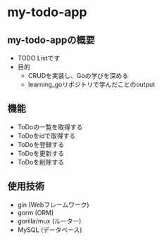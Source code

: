 # my-todo-app

## my-todo-appの概要
- TODO Listです
- 目的
  - CRUDを実装し、Goの学びを深める
  - learning_goリポジトリで学んだことのoutput

## 機能

- ToDoの一覧を取得する
- ToDoをidで取得する
- ToDoを登録する
- ToDoを更新する
- ToDoを削除する

## 使用技術

- gin (Webフレームワーク)
- gorm (ORM)
- gorilla/mux (ルーター)
- MySQL (データベース)